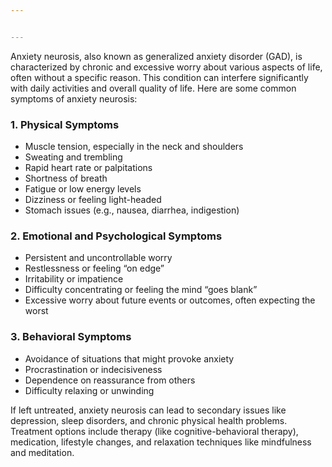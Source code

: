 ```yaml
---


---
```


<p>Anxiety neurosis, also known as generalized anxiety disorder (GAD), is characterized by chronic and excessive worry about various aspects of life, often without a specific reason. This condition can interfere significantly with daily activities and overall quality of life. Here are some common symptoms of anxiety neurosis:</p>
<h3 id="physical-symptoms">1. <strong>Physical Symptoms</strong></h3>
<ul>
<li>Muscle tension, especially in the neck and shoulders</li>
<li>Sweating and trembling</li>
<li>Rapid heart rate or palpitations</li>
<li>Shortness of breath</li>
<li>Fatigue or low energy levels</li>
<li>Dizziness or feeling light-headed</li>
<li>Stomach issues (e.g., nausea, diarrhea, indigestion)</li>
</ul>
<h3 id="emotional-and-psychological-symptoms">2. <strong>Emotional and Psychological Symptoms</strong></h3>
<ul>
<li>Persistent and uncontrollable worry</li>
<li>Restlessness or feeling “on edge”</li>
<li>Irritability or impatience</li>
<li>Difficulty concentrating or feeling the mind “goes blank”</li>
<li>Excessive worry about future events or outcomes, often expecting the worst</li>
</ul>
<h3 id="behavioral-symptoms">3. <strong>Behavioral Symptoms</strong></h3>
<ul>
<li>Avoidance of situations that might provoke anxiety</li>
<li>Procrastination or indecisiveness</li>
<li>Dependence on reassurance from others</li>
<li>Difficulty relaxing or unwinding</li>
</ul>
<p>If left untreated, anxiety neurosis can lead to secondary issues like depression, sleep disorders, and chronic physical health problems. Treatment options include therapy (like cognitive-behavioral therapy), medication, lifestyle changes, and relaxation techniques like mindfulness and meditation.</p>

